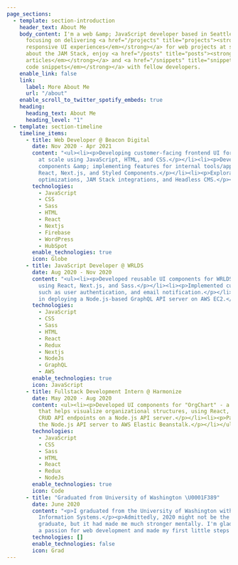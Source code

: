 ```yaml
---
page_sections:
  - template: section-introduction
    header_text: About Me
    body_content: I'm a web &amp; JavaScript developer based in Seattle, WA. I'm currently
      focusing on delivering <a href="/projects" title="projects"><strong><em>rich &amp;
      responsive UI experiences</em></strong></a> for web projects at scale. I am passionate
      about the JAM Stack, enjoy <a href="/posts" title="posts"><strong><em>writing
      articles</em></strong></a> and <a href="/snippets" title="snippets"><strong><em>sharing
      code snippets</em></strong></a> with fellow developers.
    enable_link: false
    link:
      label: More About Me
      url: "/about"
    enable_scroll_to_twitter_spotify_embeds: true
    heading:
      heading_text: About Me
      heading_level: "1"
  - template: section-timeline
    timeline_items:
      - title: Web Developer @ Beacon Digital
        date: Nov 2020 - Apr 2021
        content: "<ul><li><p>Developing customer-facing frontend UI for various web projects
          at scale using JavaScript, HTML, and CSS.</p></li><li><p>Developing reusable
          components &amp; implementing features for internal tools/applications using
          React, Next.js, and Styled Components.</p></li><li><p>Explorations around DX
          optimizations, JAM Stack integrations, and Headless CMS.</p></li></ul>"
        technologies:
          - JavaScript
          - CSS
          - Sass
          - HTML
          - React
          - Nextjs
          - Firebase
          - WordPress
          - HubSpot
        enable_technologies: true
        icon: Globe
      - title: JavaScript Developer @ WRLDS
        date: Aug 2020 - Nov 2020
        content: "<ul><li><p>Developed reusable UI components for WRLDS's web application
          using React, Next.js, and Sass.</p></li><li><p>Implemented customer-facing features
          such as user authentication, and email notification.</p></li><li><p>Participated
          in deploying a Node.js-based GraphQL API server on AWS EC2.</p></li></ul>"
        technologies:
          - JavaScript
          - CSS
          - Sass
          - HTML
          - React
          - Redux
          - Nextjs
          - NodeJs
          - GraphQL
          - AWS
        enable_technologies: true
        icon: JavaScript
      - title: Fullstack Development Intern @ Harmonize
        date: May 2020 - Aug 2020
        content: <ul><li><p>Developed UI components for "OrgChart" - a web application
          that helps visualize organizational structures, using React, Redux, and Bootstrap.</p></li><li><p>Developed
          CRUD API endpoints on a Node.js API server.</p></li><li><p>Participated in deploying
          the Node.js API server to AWS Elastic Beanstalk.</p></li></ul>
        technologies:
          - JavaScript
          - CSS
          - Sass
          - HTML
          - React
          - Redux
          - NodeJs
        enable_technologies: true
        icon: Code
      - title: "Graduated from University of Washington \U0001F389"
        date: June 2020
        content: "<p>I graduated from the University of Washington with a bachelor's in
          Information Systems.</p><p>Admittedly, 2020 might not be the greatest year to
          graduate, but it had made me much stronger mentally. I'm glad I've developed
          a passion for web development and made my first little steps into my career.</p>"
        technologies: []
        enable_technologies: false
        icon: Grad
---
```

